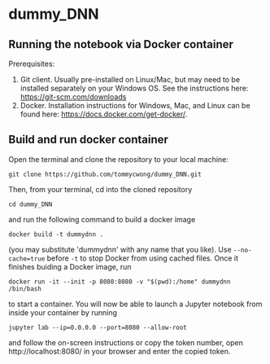 # dummy_DNN
## Running the notebook via Docker container

Prerequisites:
1. Git client. Usually pre-installed on Linux/Mac, but may need to be installed separately on your Windows OS. See the instructions here: https://git-scm.com/downloads
2. Docker. Installation instructions for Windows, Mac, and Linux can be found here: https://docs.docker.com/get-docker/.

## Build and run docker container
Open the terminal and clone the repository to your local machine:

```git clone https://github.com/tommycwong/dummy_DNN.git```

Then, from your terminal, cd into the cloned repository

```cd dummy_DNN```

and run the following command to build a docker image

```docker build -t dummydnn .```

(you may substitute 'dummydnn' with any name that you like). Use ```--no-cache=true``` before ```-t``` to stop Docker from using cached files. Once it finishes buiding a Docker image, run

```docker run -it --init -p 8080:8080 -v "$(pwd):/home" dummydnn /bin/bash```

to start a container. You will now be able to launch a Jupyter notebook from inside your container by running

```jupyter lab --ip=0.0.0.0 --port=8080 --allow-root```

and follow the on-screen instructions or copy the token number, open http://localhost:8080/ in your browser and enter the copied token.
